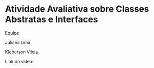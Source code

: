 # Atividade Avaliativa sobre Classes Abstratas e Interfaces

Equipe
<p>Juliana Lima</p>
<p>Kleberson Vilela </p>
<p> Link do vídeo: </p>

